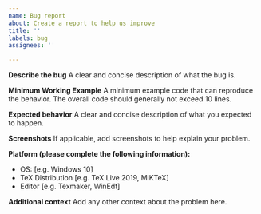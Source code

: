 ```yaml
---
name: Bug report
about: Create a report to help us improve
title: ''
labels: bug
assignees: ''

---
```


**Describe the bug**
A clear and concise description of what the bug is.

**Minimum Working Example**
A minimum example code that can reproduce the behavior.
The overall code should generally not exceed 10 lines.

**Expected behavior**
A clear and concise description of what you expected to happen.

**Screenshots**
If applicable, add screenshots to help explain your problem.

**Platform (please complete the following information):**
 - OS: [e.g. Windows 10]
 - TeX Distribution [e.g. TeX Live 2019, MiKTeX]
 - Editor [e.g. Texmaker, WinEdt]

**Additional context**
Add any other context about the problem here.
